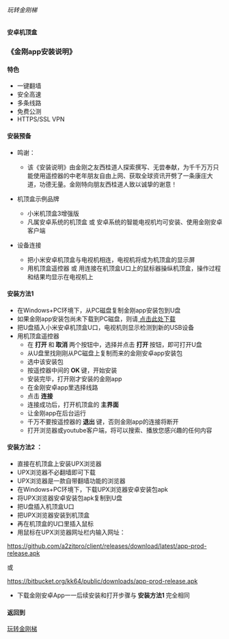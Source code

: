 ###### 玩转金刚梯
#### 安卓机顶盒
### 《金刚app安装说明》

#### 特色
- 一键翻墙
- 安全高速 
- 多条线路 
- 免费公测 
- HTTPS/SSL VPN

#### 安装预备
- 鸣谢：
  - 该《安装说明》由金刚之友西桂道人探索撰写、无尝奉献，为千千万万只能使用遥控器的中老年朋友自由上网、获取全球资讯开劈了一条康庄大道，功德无量。金刚特向朋友西桂道人致以诚挚的谢意！

- 机顶盒示例品牌
  - 小米机顶盒3增强版
  - 凡属安卓系统的机顶盒 或 安卓系统的智能电视机均可安装、使用金刚安卓客户端
- 设备连接
  - 把小米安卓机顶盒与电视机相连，电视机将成为机顶盒的显示屏
  - 用机顶盒遥控器 或 用连接在机顶盒U口上的鼠标器操纵机顶盒，操作过程和结果均显示在电视机上

#### <strong> 安装方法1 </strong>
- 在Windows+PC环境下，从PC磁盘复制金刚app安装包到U盘
- 如果金刚app安装包尚未下载到PC磁盘，则请[ 点击此处下载 ](https://github.com/a2zitpro/web/blob/master/LadderFree/Android/TVBox/KKLadderAPP/KKLadderAPPGet.md)
- 把U盘插入小米安卓机顶盒U口，电视机则显示检测到新的USB设备
- 用机顶盒遥控器
  - 在<strong> 打开 </strong>和<strong> 取消 </strong>两个按钮中，选择并点击<strong> 打开 </strong>按钮，即可打开U盘
  - 从U盘里找刚刚从PC磁盘上复制而来的金刚安卓app安装包
  - 选中该安装包
  - 按遥控器中间的<strong> OK </strong>键，开始安装
  - 安装完毕，打开刚才安装的金刚app
  - 在金刚安卓app里选择线路
  - 点击<strong> 连接 </strong>
  - 连接成功后，打开机顶盒的<strong> 主界面 </strong>
  - 让金刚app在后台运行
  - 千万不要按遥控器的<strong> 退出 </strong>键，否则金刚app的连接将断开
  - 打开浏览器或youtube客户端，将可以搜索、播放您感兴趣的任何内容

#### <strong> 安装方法2 </strong>：
- 直接在机顶盒上安装UPX浏览器
- UPX浏览器不必翻墙即可下载
- UPX浏览器是一款自带翻墙功能的浏览器
- 在Windows+PC环境下，下载UPX浏览器安卓安装包apk
- 将UPX浏览器安卓安装包apk复制到U盘
- 把U盘插入机顶盒U口
- 把UPX浏览器安装到机顶盒
- 再在机顶盒的U口里插入鼠标
- 用鼠标在UPX浏览器网址栏内输入网址：

https://github.com/a2zitpro/client/releases/download/latest/app-prod-release.apk

或

https://bitbucket.org/kk64/public/downloads/app-prod-release.apk
- 下载金刚安卓App一一后续安装和打开步骤与<strong> 安装方法1 </strong>完全相同

#### 返回到
[玩转金刚梯](https://github.com/a2zitpro/web/blob/master/LadderFree/A.md)
